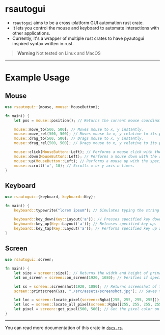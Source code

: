 # rsautogui
 * `rsautogui` aims to be a cross-platform GUI automation rust crate.
 * It lets you control the mouse and keyboard to automate interactions with other applications.
 * Currently, it's a wrapper of multiple rust crates to have pyautogui inspired syntax written in rust.

 
> **Warning**
> Not tested on Linux and MacOS
 
 ---

# Example Usage

## Mouse
```rust
use rsautogui::{mouse, mouse::MouseButton};

fn main() {
    let pos = mouse::position(); // Returns the current mouse coordinates -> (u16, u16)

    mouse::move_to(500, 500); // Moves mouse to x, y instantly.
    mouse::move_rel(500, 500); // Moves mouse to x, y relative to its position instantly.
    mouse::drag_to(500, 500); // Drags mouse to x, y instantly.
    mouse::drag_rel(500, 500); // Drags mouse to x, y relative to its position instantly.

    mouse::click(MouseButton::Left); // Performs a mouse click with the specified button.
    mouse::down(MouseButton::Left); // Performs a mouse down with the specified button.
    mouse::up(MouseButton::Left); // Performs a mouse up with the specified button.
    mouse::scroll('x', 10); // Scrolls x or y axis n times.
}
```
## Keyboard
```rust
use rsautogui::{keyboard, keyboard::Key};

fn main() {
    keyboard::typewrite("lorem ipsum"); // Simulates typing the string provided.

    keyboard::key_down(Key::Layout('a')); // Presses specified key down.
    keyboard::key_up(Key::Layout('a')); // Releases specified key up.
    keyboard::key_tap(Key::Layout('a')); // Performs specified key up and down.
}
```
## Screen
```rust
use rsautogui::screen;

fn main() {
    let size = screen::size(); // Returns the width and height of primary screen -> (u16, u16).
    let on_screen = screen::on_screen(1920, 1080); // Verifies if specified x & y coordinates are present on primary screen -> bool.

    let ss = screen::screenshot(1920, 1080); // Returns screenshot of the primary screen -> ImageBuffer<Rgba<u8>, Vec<u8>>
    screen::printscreen(&ss, "./src/assets/screenshot.jpg"); // Saves the provided screenshot to a path with the specified filename and extension.

    let loc = screen::locate_pixel(screen::Rgba([255, 255, 255, 255])); // Locates the first pixel color similar to the one specified and returns its coordinate -> Option<(u16, u16)>
    let loc = screen::locate_all_pixel(screen::Rgba([255, 255, 255, 255])); // Locates all pixel colors similar to the one specified and returns their coordinates -> Vec<(u16, u16)>
    let pixel = screen::get_pixel(500, 500); // Get the pixel color on x, y coordinate -> Rgba<u8>
}
```
---
You can read more documentation of this crate in [`docs.rs`](https://docs.rs/rsautogui/).
